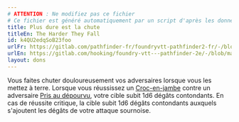 ```yaml
---
# ATTENTION : Ne modifiez pas ce fichier
# Ce fichier est généré automatiquement par un script d'après les données du module Foundry VTT officiel et de sa traduction
title: Plus dure est la chute
titleEn: The Harder They Fall
id: k4QU2edqSoB23foo
urlFr: https://gitlab.com/pathfinder-fr/foundryvtt-pathfinder2-fr/-/blob/master/data/feats/k4QU2edqSoB23foo.htm
urlEn: https://gitlab.com/hooking/foundry-vtt---pathfinder-2e/-/blob/master/packs/data/feats.db/the-harder-they-fall.json
layout: dons
---
```

Vous faites chuter douloureusement vos adversaires lorsque vous les mettez à terre. Lorsque vous réussissez un [Croc-en-jambe](../actions/croc-en-jambe.html) contre un adversaire [Pris au dépourvu](../conditions/pris-au-dépourvu.html), votre cible subit <a class="inline-roll roll" data-mode="roll" data-flavor="contondants" data-formula="1d6" title="contondants"><i class="fas fa-dice-d20"></i>1d6</a> dégâts contondants. En cas de réussite critique, la cible subit 1d6 dégâts contondants auxquels s'ajoutent les dégâts de votre attaque sournoise.
